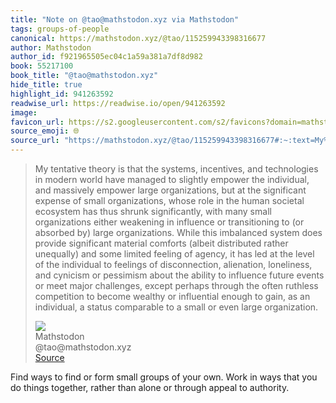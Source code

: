 ```yaml
---
title: "Note on @tao@mathstodon.xyz via Mathstodon"
tags: groups-of-people
canonical: https://mathstodon.xyz/@tao/115259943398316677
author: Mathstodon
author_id: f921965505ec04c1a59a381a7df8d982
book: 55217100
book_title: "@tao@mathstodon.xyz"
hide_title: true
highlight_id: 941263592
readwise_url: https://readwise.io/open/941263592
image: 
favicon_url: https://s2.googleusercontent.com/s2/favicons?domain=mathstodon.xyz
source_emoji: 🌐
source_url: "https://mathstodon.xyz/@tao/115259943398316677#:~:text=My%20tentative%20theory,even%20large%20organization."
---
```


> My tentative theory is that the systems, incentives, and technologies in modern world have managed to slightly empower the individual, and massively empower large organizations, but at the significant expense of small organizations, whose role in the human societal ecosystem has thus shrunk significantly, with many small organizations either weakening in influence or transitioning to (or absorbed by) large organizations. While this imbalanced system does provide significant material comforts (albeit distributed rather unequally) and some limited feeling of agency, it has led at the level of the individual to feelings of disconnection, alienation, loneliness, and cynicism or pessimism about the ability to influence future events or meet major challenges, except perhaps through the often ruthless competition to become wealthy or influential enough to gain, as an individual, a status comparable to a small or even large organization.
> <div class="quoteback-footer"><div class="quoteback-avatar"><img class="mini-favicon" src="https://s2.googleusercontent.com/s2/favicons?domain=mathstodon.xyz"></div><div class="quoteback-metadata"><div class="metadata-inner"><span style="display:none">FROM:</span><div aria-label="Mathstodon" class="quoteback-author"> Mathstodon</div><div aria-label="@tao@mathstodon.xyz" class="quoteback-title"> @tao@mathstodon.xyz</div></div></div><div class="quoteback-backlink"><a target="_blank" aria-label="go to the full text of this quotation" rel="noopener" href="https://mathstodon.xyz/@tao/115259943398316677#:~:text=My%20tentative%20theory,even%20large%20organization." class="quoteback-arrow"> Source</a></div></div>

Find ways to find or form small groups of your own. Work in ways that you do things together, rather than alone or through appeal to authority.